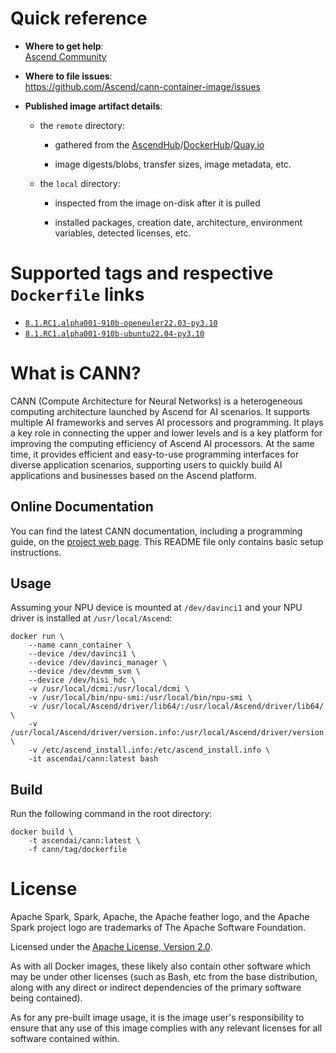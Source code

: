 # Quick reference

-	**Where to get help**:  
	[Ascend Community](https://www.hiascend.com/forum/)

-	**Where to file issues**:  
	https://github.com/Ascend/cann-container-image/issues

-	**Published image artifact details**:  
    -	the `remote` directory:
        -	gathered from the [AscendHub](https://www.hiascend.com/developer/ascendhub/detail/17da20d1c2b6493cb38765adeba85884)/[DockerHub](https://hub.docker.com/r/ascendai/cann/tags)/[Quay.io](https://quay.io/repository/ascend/cann?tab=tags)

        -	image digests/blobs, transfer sizes, image metadata, etc.

    -	the `local` directory:

        -	inspected from the image on-disk after it is pulled

        -	installed packages, creation date, architecture, environment variables, detected licenses, etc.

# Supported tags and respective `Dockerfile` links

-	[`8.1.RC1.alpha001-910b-openeuler22.03-py3.10`](https://github.com/Ascend/cann-container-image/blob/main/cann/8.1.RC1.alpha001-910b-openeuler22.03-py3.10/dockerfile)
-	[`8.1.RC1.alpha001-910b-ubuntu22.04-py3.10`](https://github.com/Ascend/cann-container-image/blob/main/cann/8.1.RC1.alpha001-910b-ubuntu22.04-py3.10/dockerfile)

# What is CANN?

CANN (Compute Architecture for Neural Networks) is a heterogeneous computing architecture launched by Ascend for AI scenarios. It supports multiple AI frameworks and serves AI processors and programming. It plays a key role in connecting the upper and lower levels and is a key platform for improving the computing efficiency of Ascend AI processors. At the same time, it provides efficient and easy-to-use programming interfaces for diverse application scenarios, supporting users to quickly build AI applications and businesses based on the Ascend platform.

## Online Documentation

You can find the latest CANN documentation, including a programming guide, on the [project web page](https://www.hiascend.com/software/cann). This README file only contains basic setup instructions.

## Usage

Assuming your NPU device is mounted at `/dev/davinci1` and your NPU driver is installed at `/usr/local/Ascend`:

```docker
docker run \
    --name cann_container \
    --device /dev/davinci1 \
    --device /dev/davinci_manager \
    --device /dev/devmm_svm \
    --device /dev/hisi_hdc \
    -v /usr/local/dcmi:/usr/local/dcmi \
    -v /usr/local/bin/npu-smi:/usr/local/bin/npu-smi \
    -v /usr/local/Ascend/driver/lib64/:/usr/local/Ascend/driver/lib64/ \
    -v /usr/local/Ascend/driver/version.info:/usr/local/Ascend/driver/version.info \
    -v /etc/ascend_install.info:/etc/ascend_install.info \
    -it ascendai/cann:latest bash
```

## Build

Run the following command in the root directory:

```docker
docker build \
    -t ascendai/cann:latest \
    -f cann/tag/dockerfile
```

# License

Apache Spark, Spark, Apache, the Apache feather logo, and the Apache Spark project logo are trademarks of The Apache Software Foundation.

Licensed under the [Apache License, Version 2.0](https://www.apache.org/licenses/LICENSE-2.0).

As with all Docker images, these likely also contain other software which may be under other licenses (such as Bash, etc from the base distribution, along with any direct or indirect dependencies of the primary software being contained).

As for any pre-built image usage, it is the image user's responsibility to ensure that any use of this image complies with any relevant licenses for all software contained within.